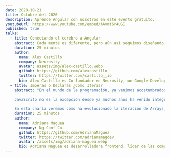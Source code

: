 ```yaml
---
date: 2020-10-21
title: Octubre del 2020
description: Aprendé Angular con nosotros en este evento gratuito.
youtubeUrl: https://www.youtube.com/embed/AAvmt6r4UGI
published: true
talks:
  - title: Conectando el cerebro a Angular
    abstract: Cada mente es diferente, pero aún así seguimos diseñando las mismas experiencias para cada usuario. Cómo sería el mundo si pudiéramos conectar el cerebro a las aplicaciones web?
    duration: 25 minutos
    author:
      name: Alex Castillo
      company: Neurosity
      avatar: assets/img/alex-castillo.webp
      github: https://github.com/alexcastillo
      twitter: https://twitter.com/castillo__io
      bio: Alex Castillo es Co-fundador en Neurosity, un Google Developer Expert, y previamente un Ingeniero de Software Senior en Netflix. Le apasiona la Neurotecnología, y cómo podemos utilizarla para crear aplicaciones que se conectan al cerebro.
  - title: Imperas o Declaras ¿Cómo Iteras?
    abstract: "En el mundo de la programación, ya venimos acostumbrados a que constantemente se estén generando nuevas maneras de solucionar problemas recurrentes, de forma que los lenguajes adquieren un estilo más amigable con el programador. 
    
    JavaScritp no es la excepción desde ya muchos años ha venido integrando la programación funcional de manera que ya no nos tenemos que preocupar por dar indicaciones precisas del cómo, sino únicamente del qué.
    
    En esta charla veremos cómo ha evolucionado la iteración de Arrays, un tema que tocamos a diario, haciendo un repaso desde las formas imperativas, hasta las declarativas para finalizar en la manera como Angular hace la integración con las directivas estructurales."
    duration: 25 minutos
    author:
      name: Adriana Maguea
      company: Ng Conf Co.
      github: https://github.com/AdrianaMaguea
      twitter: https://twitter.com/adrianamagdev
      avatar: /assets/img/adriana-maguea.webp
      bio: Adriana Maguea es desarrolladora frontend, líder de las comunidades Angular Medellín, Women Tech Maker Medellín y Ng Conf Co. Le apasiona CSS, Angular y hablar en público. También le gustan los carros y le encanta el maquillaje.
---
```

